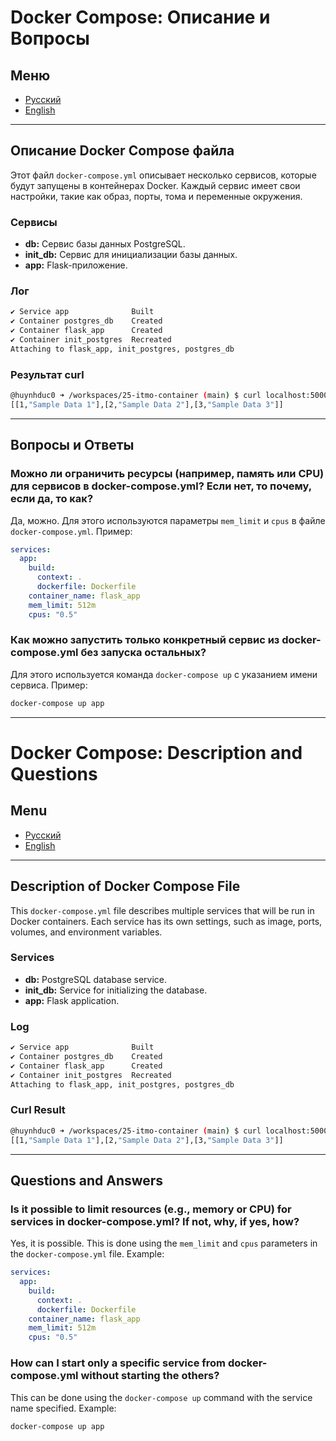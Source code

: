 # Docker Compose: Описание и Вопросы

## Меню
- [Русский](#docker-compose-описание-и-вопросы)
- [English](#docker-compose-description-and-questions)

---

## Описание Docker Compose файла

Этот файл `docker-compose.yml` описывает несколько сервисов, которые будут запущены в контейнерах Docker. Каждый сервис имеет свои настройки, такие как образ, порты, тома и переменные окружения.

### Сервисы

- **db:** Сервис базы данных PostgreSQL.
- **init_db:** Сервис для инициализации базы данных.
- **app:** Flask-приложение.

### Лог

```bash
✔ Service app              Built                                                                                   1.6s 
✔ Container postgres_db    Created                                                                                 0.0s 
✔ Container flask_app      Created                                                                                 0.0s 
✔ Container init_postgres  Recreated                                                                               0.1s 
Attaching to flask_app, init_postgres, postgres_db
```

### Результат curl

```bash
@huynhduc0 ➜ /workspaces/25-itmo-container (main) $ curl localhost:5000/db-data
[[1,"Sample Data 1"],[2,"Sample Data 2"],[3,"Sample Data 3"]]
```

---

## Вопросы и Ответы

### Можно ли ограничить ресурсы (например, память или CPU) для сервисов в docker-compose.yml? Если нет, то почему, если да, то как?

Да, можно. Для этого используются параметры `mem_limit` и `cpus` в файле `docker-compose.yml`. Пример:

```yaml
services:
  app:
    build:
      context: .
      dockerfile: Dockerfile
    container_name: flask_app
    mem_limit: 512m
    cpus: "0.5"
```

### Как можно запустить только конкретный сервис из docker-compose.yml без запуска остальных?

Для этого используется команда `docker-compose up` с указанием имени сервиса. Пример:

```bash
docker-compose up app
```

---

# Docker Compose: Description and Questions

## Menu
- [Русский](#docker-compose-описание-и-вопросы)
- [English](#docker-compose-description-and-questions)

---

## Description of Docker Compose File

This `docker-compose.yml` file describes multiple services that will be run in Docker containers. Each service has its own settings, such as image, ports, volumes, and environment variables.

### Services

- **db:** PostgreSQL database service.
- **init_db:** Service for initializing the database.
- **app:** Flask application.

### Log

```bash
✔ Service app              Built                                                                                   1.6s 
✔ Container postgres_db    Created                                                                                 0.0s 
✔ Container flask_app      Created                                                                                 0.0s 
✔ Container init_postgres  Recreated                                                                               0.1s 
Attaching to flask_app, init_postgres, postgres_db
```

### Curl Result

```bash
@huynhduc0 ➜ /workspaces/25-itmo-container (main) $ curl localhost:5000/db-data
[[1,"Sample Data 1"],[2,"Sample Data 2"],[3,"Sample Data 3"]]
```

---

## Questions and Answers

### Is it possible to limit resources (e.g., memory or CPU) for services in docker-compose.yml? If not, why, if yes, how?

Yes, it is possible. This is done using the `mem_limit` and `cpus` parameters in the `docker-compose.yml` file. Example:

```yaml
services:
  app:
    build:
      context: .
      dockerfile: Dockerfile
    container_name: flask_app
    mem_limit: 512m
    cpus: "0.5"
```

### How can I start only a specific service from docker-compose.yml without starting the others?

This can be done using the `docker-compose up` command with the service name specified. Example:

```bash
docker-compose up app
```
